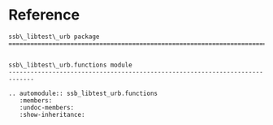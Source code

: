 # Reference

<!--
The content of the {eval-rst} block below is generated by the command:
poetry run sphinx-apidoc -T -f -t ./docs/templates -o ./docs ./src
from the root directory.

You need to rerun the command when python files are added, deleted or renamed.
Copy the content from the generated
ssb_libtest_urb.rst file to the {eval-rst} block below and
delete the .rst file afterwards.
-->

```{eval-rst}
ssb\_libtest\_urb package
=============================================================================


ssb\_libtest\_urb.functions module
-----------------------------------------------------------------------------

.. automodule:: ssb_libtest_urb.functions
   :members:
   :undoc-members:
   :show-inheritance:
```

